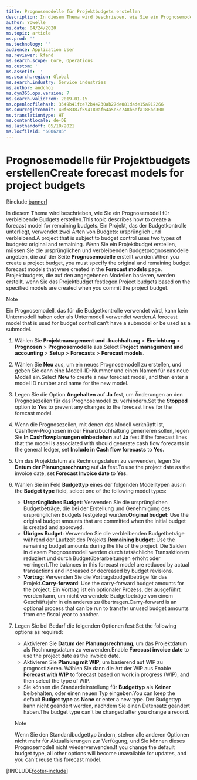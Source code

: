 ```yaml
---
title: Prognosemodelle für Projektbudgets erstellen
description: In diesem Thema wird beschrieben, wie Sie ein Prognosemodell für verbleibende Budgets erstellen.
author: Yowelle
ms.date: 04/24/2020
ms.topic: article
ms.prod: ''
ms.technology: ''
audience: Application User
ms.reviewer: kfend
ms.search.scope: Core, Operations
ms.custom: ''
ms.assetid: ''
ms.search.region: Global
ms.search.industry: Service industries
ms.author: andchoi
ms.dyn365.ops.version: 7
ms.search.validFrom: 2019-01-15
ms.openlocfilehash: 3549b41fce72b44230ab27de081dade15a912266
ms.sourcegitcommit: 40f68387f594180af64a5e5c748b6efa188bd300
ms.translationtype: HT
ms.contentlocale: de-DE
ms.lasthandoff: 05/10/2021
ms.locfileid: "6006285"
---
```

# <a name="create-forecast-models-for-project-budgets"></a><span data-ttu-id="cef33-103">Prognosemodelle für Projektbudgets erstellen</span><span class="sxs-lookup"><span data-stu-id="cef33-103">Create forecast models for project budgets</span></span> 

[!include [banner](../includes/banner.md)]

<span data-ttu-id="cef33-104">In diesem Thema wird beschrieben, wie Sie ein Prognosemodell für verbleibende Budgets erstellen.</span><span class="sxs-lookup"><span data-stu-id="cef33-104">This topic describes how to create a forecast model for remaining budgets.</span></span> <span data-ttu-id="cef33-105">Ein Projekt, das der Budgetkontrolle unterliegt, verwendet zwei Arten von Budgets: ursprünglich und verbleibend.</span><span class="sxs-lookup"><span data-stu-id="cef33-105">A project that is subject to budget control uses two types of budgets: original and remaining.</span></span> <span data-ttu-id="cef33-106">Wenn Sie ein Projektbudget erstellen, müssen Sie die ursprünglichen und verbleibenden Budgetprognosemodelle angeben, die auf der Seite **Prognosemodelle** erstellt wurden.</span><span class="sxs-lookup"><span data-stu-id="cef33-106">When you create a project budget, you must specify the original and remaining budget forecast models that were created in the **Forecast models** page.</span></span> <span data-ttu-id="cef33-107">Projektbudgets, die auf den angegebenen Modellen basieren, werden erstellt, wenn Sie das Projektbudget festlegen.</span><span class="sxs-lookup"><span data-stu-id="cef33-107">Project budgets based on the specified models are created when you commit the project budget.</span></span>

> [!NOTE]
> <span data-ttu-id="cef33-108">Ein Prognosemodell, das für die Budgetkontrolle verwendet wird, kann kein Untermodell haben oder als Untermodell verwendet werden.</span><span class="sxs-lookup"><span data-stu-id="cef33-108">A forecast model that is used for budget control can’t have a submodel or be used as a submodel.</span></span>

1. <span data-ttu-id="cef33-109">Wählen Sie **Projektmanagement und -buchhaltung** > **Einrichtung** > **Prognosen**  > **Prognosemodelle** aus.</span><span class="sxs-lookup"><span data-stu-id="cef33-109">Select **Project management and accounting** > **Setup** > **Forecasts**  > **Forecast models**.</span></span>
2. <span data-ttu-id="cef33-110">Wählen Sie **Neu** aus, um ein neues Prognosemodell zu erstellen, und geben Sie dann eine Modell-ID-Nummer und einen Namen für das neue Modell ein.</span><span class="sxs-lookup"><span data-stu-id="cef33-110">Select **New** to create a new forecast model, and then enter a model ID number and name for the new model.</span></span> 
3. <span data-ttu-id="cef33-111">Legen Sie die Option **Angehalten** auf **Ja** fest, um Änderungen an den Prognosezeilen für das Prognosemodell zu verhindern.</span><span class="sxs-lookup"><span data-stu-id="cef33-111">Set the **Stopped** option to **Yes** to prevent any changes to the forecast lines for the forecast model.</span></span> 
4. <span data-ttu-id="cef33-112">Wenn die Prognosezeilen, mit denen das Modell verknüpft ist, Cashflow-Prognosen in der Finanzbuchhaltung generieren sollen, legen Sie **In Cashflowplanungen einbeziehen** auf **Ja** fest.</span><span class="sxs-lookup"><span data-stu-id="cef33-112">If the forecast lines that the model is associated with should generate cash flow forecasts in the general ledger, set **Include in Cash flow forecasts** to **Yes.**</span></span> 
5. <span data-ttu-id="cef33-113">Um das Projektdatum als Rechnungsdatum zu verwenden, legen Sie **Datum der Planungsrechnung** auf **Ja** fest.</span><span class="sxs-lookup"><span data-stu-id="cef33-113">To use the project date as the invoice date, set **Forecast Invoice date** to **Yes**.</span></span> 
6. <span data-ttu-id="cef33-114">Wählen Sie im Feld **Budgettyp** eines der folgenden Modelltypen aus:</span><span class="sxs-lookup"><span data-stu-id="cef33-114">In the **Budget type** field, select one of the following model types:</span></span>

   - <span data-ttu-id="cef33-115">**Ursprüngliches Budget**: Verwenden Sie die ursprünglichen Budgetbeträge, die bei der Erstellung und Genehmigung des ursprünglichen Budgets festgelegt wurden.</span><span class="sxs-lookup"><span data-stu-id="cef33-115">**Original budget**: Use the original budget amounts that are committed when the initial budget is created and approved.</span></span>
   - <span data-ttu-id="cef33-116">**Übriges Budget**: Verwenden Sie die verbleibenden Budgetbeträge während der Laufzeit des Projekts.</span><span class="sxs-lookup"><span data-stu-id="cef33-116">**Remaining budget**: Use the remaining budget amounts during the life of the project.</span></span> <span data-ttu-id="cef33-117">Die Salden in diesem Prognosemodell werden durch tatsächliche Transaktionen reduziert und durch Budgetüberarbeitungen erhöht oder verringert.</span><span class="sxs-lookup"><span data-stu-id="cef33-117">The balances in this forecast model are reduced by actual transactions and increased or decreased by budget revisions.</span></span>
   - <span data-ttu-id="cef33-118">**Vortrag**: Verwenden Sie die Vortragsbudgetbeträge für das Projekt.</span><span class="sxs-lookup"><span data-stu-id="cef33-118">**Carry-forward**: Use the carry-forward budget amounts for the project.</span></span> <span data-ttu-id="cef33-119">Ein Vortrag ist ein optionaler Prozess, der ausgeführt werden kann, um nicht verwendete Budgetbeträge von einem Geschäftsjahr in ein anderes zu übertragen.</span><span class="sxs-lookup"><span data-stu-id="cef33-119">Carry-forward is an optional process that can be run to transfer unused budget amounts from one fiscal year to another.</span></span>

7. <span data-ttu-id="cef33-120">Legen Sie bei Bedarf die folgenden Optionen fest:</span><span class="sxs-lookup"><span data-stu-id="cef33-120">Set the following options as required:</span></span>

   - <span data-ttu-id="cef33-121">Aktivieren Sie **Datum der Planungsrechnung**, um das Projektdatum als Rechnungsdatum zu verwenden.</span><span class="sxs-lookup"><span data-stu-id="cef33-121">Enable **Forecast invoice date** to use the project date as the invoice date.</span></span>
   - <span data-ttu-id="cef33-122">Aktivieren Sie **Planung mit WIP**, um basierend auf WIP zu prognostizieren. Wählen Sie dann die Art der WIP aus.</span><span class="sxs-lookup"><span data-stu-id="cef33-122">Enable **Forecast with WIP** to forecast based on work in progress (WIP), and then select the type of WIP.</span></span> 
   - <span data-ttu-id="cef33-123">Sie können die Standardeinstellung für **Budgettyp** als **Keiner** beibehalten, oder einen neuen Typ eingeben.</span><span class="sxs-lookup"><span data-stu-id="cef33-123">You can keep the default **Budget type** as **None** or enter a new type.</span></span> <span data-ttu-id="cef33-124">Der Budgettyp kann nicht geändert werden, nachdem Sie einen Datensatz geändert haben.</span><span class="sxs-lookup"><span data-stu-id="cef33-124">The budget type can't be changed after you change a record.</span></span>     
    > [!NOTE]
    > <span data-ttu-id="cef33-125">Wenn Sie den Standardbudgettyp ändern, stehen alle anderen Optionen nicht mehr für Aktualisierungen zur Verfügung, und Sie können dieses Prognosemodell nicht wiederverwenden.</span><span class="sxs-lookup"><span data-stu-id="cef33-125">If you change the default budget type, all other options will become unavailable for updates, and you can't reuse this forecast model.</span></span> 
   


 



[!INCLUDE[footer-include](../includes/footer-banner.md)]